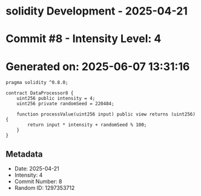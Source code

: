 ﻿# solidity Development - 2025-04-21
# Commit #8 - Intensity Level: 4
# Generated on: 2025-06-07 13:31:16
```solidity
pragma solidity ^0.8.0;

contract DataProcessor8 {
    uint256 public intensity = 4;
    uint256 private randomSeed = 220484;

    function processValue(uint256 input) public view returns (uint256) {
        return input * intensity + randomSeed % 100;
    }
}
```
## Metadata
- Date: 2025-04-21
- Intensity: 4
- Commit Number: 8
- Random ID: 1297353712
